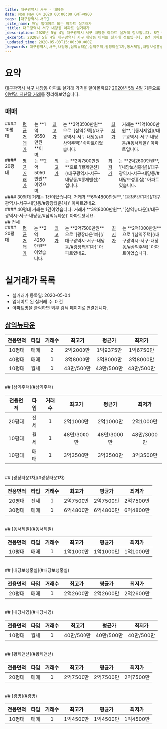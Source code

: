```yaml
---
title: 대구광역시 서구 - 내당동
date: Mon May 04 2020 00:00:00 GMT+0900
tags: [대구광역시-서구]
_site_name: 매일 업데이트 되는 아파트 실거래가
_title: 대구광역시 서구 내당동 아파트 실거래가
_description: 2020년 5월 4일 대구광역시 서구 내당동 아파트 실거래 정보입니다. 8건 아파트 정보가 있습니다.
_excerpt: 2020년 5월 4일 대구광역시 서구 내당동 아파트 실거래 정보입니다. 8건 아파트 정보가 있습니다.
_updated_time: 2020-05-03T15:00:00.000Z
_keywords: 대구광역시,서구,내당동,삼익뉴타운,삼익주택,광장타운1차,동서제일,내당보성홍실,내당시영,황제맨션,광명
---
```





# 요약
<ins>대구광역시 서구 내당동</ins> 아파트 실거래 가격을 알아볼까요? <ins>2020년 5월 4일</ins> 기준으로 <ins>이번달, 지난달 거래</ins>를 정리해보았습니다.

## 매매
<div class="container">
<div class="six columns" markdown="1">
#### 10평대
<ins>평균 거래가</ins>는 **1억9550만원**이며, <ins>최고가</ins>는 **3억3500만원**으로 '[삼익주택](/대구광역시-서구-내당동/#삼익주택)' 아파트이었습니다. <ins>최저가</ins> 거래는 **1억1000만원**, '[동서제일](/대구광역시-서구-내당동/#동서제일)' 아파트입니다.
</div>
<div class="six columns" markdown="1">
#### 20평대
<ins>평균 거래가</ins>는 **2억5050만원**이었으며, <ins>최고가</ins>는 **2억7500만원**으로 '[황제맨션](/대구광역시-서구-내당동/#황제맨션)' 입니다. <ins>최저가</ins>는 **2억2600만원**, '[내당보성홍실](/대구광역시-서구-내당동/#내당보성홍실)' 아파트였습니다.
</div>
</div>
<div class="container">
<div class="six columns" markdown="1">
#### 30평대
거래는 1건이었습니다. 거래가 **6억4800만원**, '[광장타운1차](/대구광역시-서구-내당동/#광장타운1차)' 아파트였네요.
</div>
<div class="six columns" markdown="1">
#### 40평대
거래는 1건이었습니다. 거래가 **3억8000만원**, '[삼익뉴타운](/대구광역시-서구-내당동/#삼익뉴타운)' 아파트였네요.
</div>
</div>
## 전세
<div class="container">
<div class="twelve columns" markdown="1">
#### 20평대
<ins>평균 거래가</ins>는 **2억4250만원**이었습니다. <ins>최고가</ins>는 **2억7500만원**으로 '[광장타운1차](/대구광역시-서구-내당동/#광장타운1차)' 아파트였네요. <ins>최저가</ins>는 **2억1000만원**으로 '[삼익주택](/대구광역시-서구-내당동/#삼익주택)' 아파트이었습니다.
</div>
</div>



# 실거래가 목록
- 실거래가 등록일: 2020-05-04
- 업데이트 된 실거래 수: 0 건
- 아파트명을 클릭하면 외부 검색 페이지로 연결됩니다.

## [삼익뉴타운](#삼익뉴타운)

|전용면적|타입|거래수|최고가|평균가|최저가|
|:---:|:---:|:---:|:---:|:---:|:---:|
|10평대|<span class="deal-type-1">매매</span>|2|2억2000만|1억9375만|1억6750만|
|40평대|<span class="deal-type-1">매매</span>|1|3억8000만|3억8000만|3억8000만|
|10평대|<span class="deal-type-3">월세</span>|1|43만/500만|43만/500만|43만/500만|

<br/>
## [삼익주택](#삼익주택)

|전용면적|타입|거래수|최고가|평균가|최저가|
|:---:|:---:|:---:|:---:|:---:|:---:|
|20평대|<span class="deal-type-2">전세</span>|1|2억1000만|2억1000만|2억1000만|
|10평대|<span class="deal-type-3">월세</span>|1|48만/3000만|48만/3000만|48만/3000만|
|10평대|<span class="deal-type-1">매매</span>|1|3억3500만|3억3500만|3억3500만|

<br/>
## [광장타운1차](#광장타운1차)

|전용면적|타입|거래수|최고가|평균가|최저가|
|:---:|:---:|:---:|:---:|:---:|:---:|
|20평대|<span class="deal-type-2">전세</span>|1|2억7500만|2억7500만|2억7500만|
|30평대|<span class="deal-type-1">매매</span>|1|6억4800만|6억4800만|6억4800만|

<br/>
## [동서제일](#동서제일)

|전용면적|타입|거래수|최고가|평균가|최저가|
|:---:|:---:|:---:|:---:|:---:|:---:|
|10평대|<span class="deal-type-1">매매</span>|1|1억1000만|1억1000만|1억1000만|

<br/>
## [내당보성홍실](#내당보성홍실)

|전용면적|타입|거래수|최고가|평균가|최저가|
|:---:|:---:|:---:|:---:|:---:|:---:|
|20평대|<span class="deal-type-1">매매</span>|1|2억2600만|2억2600만|2억2600만|

<br/>
## [내당시영](#내당시영)

|전용면적|타입|거래수|최고가|평균가|최저가|
|:---:|:---:|:---:|:---:|:---:|:---:|
|10평대|<span class="deal-type-3">월세</span>|1|40만/500만|40만/500만|40만/500만|

<br/>
## [황제맨션](#황제맨션)

|전용면적|타입|거래수|최고가|평균가|최저가|
|:---:|:---:|:---:|:---:|:---:|:---:|
|20평대|<span class="deal-type-1">매매</span>|1|2억7500만|2억7500만|2억7500만|

<br/>
## [광명](#광명)

|전용면적|타입|거래수|최고가|평균가|최저가|
|:---:|:---:|:---:|:---:|:---:|:---:|
|10평대|<span class="deal-type-1">매매</span>|1|1억4500만|1억4500만|1억4500만|

<br/>



